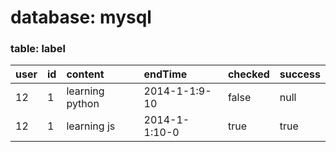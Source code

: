 
# database: mysql
### table: label
| user | id | content | endTime | checked | success |
|:-|:-|:-|:-|:-|:-|
| 12 | 1 | learning python | 2014-1-1:9-10 | false | null |
| 12 | 1 | learning js | 2014-1-1:10-0 | true | true |
